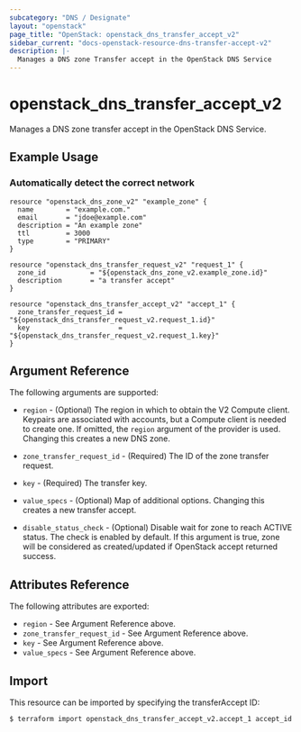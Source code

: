 ```yaml
---
subcategory: "DNS / Designate"
layout: "openstack"
page_title: "OpenStack: openstack_dns_transfer_accept_v2"
sidebar_current: "docs-openstack-resource-dns-transfer-accept-v2"
description: |-
  Manages a DNS zone Transfer accept in the OpenStack DNS Service
---
```


# openstack\_dns\_transfer\_accept\_v2

Manages a DNS zone transfer accept in the OpenStack DNS Service.

## Example Usage

### Automatically detect the correct network

```hcl
resource "openstack_dns_zone_v2" "example_zone" {
  name        = "example.com."
  email       = "jdoe@example.com"
  description = "An example zone"
  ttl         = 3000
  type        = "PRIMARY"
}

resource "openstack_dns_transfer_request_v2" "request_1" {
  zone_id           = "${openstack_dns_zone_v2.example_zone.id}"
  description       = "a transfer accept"
}

resource "openstack_dns_transfer_accept_v2" "accept_1" {
  zone_transfer_request_id = "${openstack_dns_transfer_request_v2.request_1.id}"
  key                      = "${openstack_dns_transfer_request_v2.request_1.key}"
}

```

## Argument Reference

The following arguments are supported:

* `region` - (Optional) The region in which to obtain the V2 Compute client.
    Keypairs are associated with accounts, but a Compute client is needed to
    create one. If omitted, the `region` argument of the provider is used.
    Changing this creates a new DNS zone.

* `zone_transfer_request_id` - (Required) The ID of the zone transfer request.

* `key` - (Required) The transfer key.

* `value_specs` - (Optional) Map of additional options. Changing this creates a
  new transfer accept.

* `disable_status_check` - (Optional) Disable wait for zone to reach ACTIVE
  status. The check is enabled by default. If this argument is true, zone
  will be considered as created/updated if OpenStack accept returned success.

## Attributes Reference

The following attributes are exported:

* `region` - See Argument Reference above.
* `zone_transfer_request_id` - See Argument Reference above.
* `key` - See Argument Reference above.
* `value_specs` - See Argument Reference above.

## Import

This resource can be imported by specifying the transferAccept ID:

```
$ terraform import openstack_dns_transfer_accept_v2.accept_1 accept_id
```
